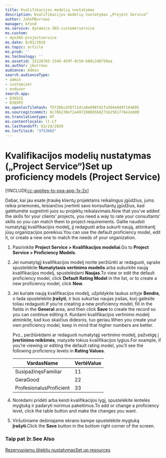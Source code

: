 ```yaml
---
title: Kvalifikacijos modelių nustatymas
description: Kvalifikacijos modelių nustatymas „Project Service“
author: JohnPBurrows
manager: kfend
ms.service: dynamics-365-customerservice
ms.custom:
- dyn365-projectservice
ms.date: 8/03/2018
ms.topic: article
ms.prod: ''
ms.technology: ''
ms.assetid: 331287b5-3349-459f-8c50-b8dc2d6758ea
ms.author: jburrows
audience: Admin
search.audienceType:
- admin
- customizer
- enduser
search.app:
- D365CE
- D365PS
ms.openlocfilehash: f5f20bcd76f11dca0e098fd1fa304a949f164605
ms.sourcegitcommit: 8c786230ef2a497280885b827162561776e2eb00
ms.translationtype: HT
ms.contentlocale: lt-LT
ms.lasthandoff: 03/24/2020
ms.locfileid: "3753665"
---
```

# <a name="set-up-proficiency-models-project-service"></a><span data-ttu-id="55f5c-103">Kvalifikacijos modelių nustatymas („Project Service“)</span><span class="sxs-lookup"><span data-stu-id="55f5c-103">Set up proficiency models (Project Service)</span></span>

[!INCLUDE[cc-applies-to-psa-app-1x-2x](../includes/cc-applies-to-psa-app-1x-2x.md)]

<span data-ttu-id="55f5c-104">Dabar, kai jau esate įtraukę klientų projektams reikalingus įgūdžius, jums reikia priemonės, leisiančios įvertinti savo konsultantų įgūdžius, kad galėtumėte sugretinti juos su projektų reikalavimais.</span><span class="sxs-lookup"><span data-stu-id="55f5c-104">Now that you’ve added the skills for your clients’ projects, you need a way to rate your consultants’ skills so you can match them to project requirements.</span></span> <span data-ttu-id="55f5c-105">Galite naudoti numatytąjį kvalifikacijos modelį, jį redaguoti arba sukurti naują, atitinkantį jūsų organizacijos poreikius.</span><span class="sxs-lookup"><span data-stu-id="55f5c-105">You can use the default proficiency model, edit it, or create a new one to match the needs of your organization.</span></span>  
  
1.  <span data-ttu-id="55f5c-106">Pasirinkite **Project Service > Kvalifikacijos modeliai**.</span><span class="sxs-lookup"><span data-stu-id="55f5c-106">Go to **Project Service > Proficiency Models**.</span></span>  
  
2.  <span data-ttu-id="55f5c-107">Jei numatytąjį kvalifikacijos modelį norite peržiūrėti ar redaguoti, sąraše spustelėkite **Numatytasis vertinimo modelis** arba sukurkite naują kvalifikacijos modelį, spustelėdami **Naujas**.</span><span class="sxs-lookup"><span data-stu-id="55f5c-107">To view or edit the default proficiency model, click **Default Rating Model** in the list, or to create a new proficiency model, click **New**.</span></span>  
  
3.  <span data-ttu-id="55f5c-108">Jei kuriate naują kvalifikacijos modelį, užpildykite laukus srityje **Bendra**, o tada spustelėkite **Įrašyti**, ir bus sukurtas naujas įrašas, kurį galėsite toliau redaguoti.</span><span class="sxs-lookup"><span data-stu-id="55f5c-108">If you’re creating a new proficiency model, fill in the fields in the **General** area, and then click **Save** to create the record so you can continue editing it.</span></span> <span data-ttu-id="55f5c-109">Kurdami kvalifikacijos vertinimo modelį atminkite, kad kuo skaičius didesnis, tuo geriau.</span><span class="sxs-lookup"><span data-stu-id="55f5c-109">When you create your own proficiency model, keep in mind that higher numbers are better.</span></span>  
  
     <span data-ttu-id="55f5c-110">Pvz., peržiūrėdami ar redaguoti numatytąjį vertinimo modelį, pažvelgę į **Įvertinimo reikšmės**, matysite tokius kvalifikacijos lygius.</span><span class="sxs-lookup"><span data-stu-id="55f5c-110">For example, if you’re viewing or editing the default rating model, you’ll see the following proficiency levels in **Rating Values**.</span></span>  
  
    |<span data-ttu-id="55f5c-111">Vardas</span><span class="sxs-lookup"><span data-stu-id="55f5c-111">Name</span></span>|<span data-ttu-id="55f5c-112">Vertė</span><span class="sxs-lookup"><span data-stu-id="55f5c-112">Value</span></span>|  
    |----------|-----------|  
    |<span data-ttu-id="55f5c-113">Susipažinęs</span><span class="sxs-lookup"><span data-stu-id="55f5c-113">Familiar</span></span>|<span data-ttu-id="55f5c-114">1</span><span class="sxs-lookup"><span data-stu-id="55f5c-114">1</span></span>|  
    |<span data-ttu-id="55f5c-115">Gera</span><span class="sxs-lookup"><span data-stu-id="55f5c-115">Good</span></span>|<span data-ttu-id="55f5c-116">2</span><span class="sxs-lookup"><span data-stu-id="55f5c-116">2</span></span>|  
    |<span data-ttu-id="55f5c-117">Profesionalus</span><span class="sxs-lookup"><span data-stu-id="55f5c-117">Proficient</span></span>|<span data-ttu-id="55f5c-118">3</span><span class="sxs-lookup"><span data-stu-id="55f5c-118">3</span></span>|  
  
4.  <span data-ttu-id="55f5c-119">Norėdami pridėti arba keisti kvalifikacijos lygį, spustelėkite lentelės mygtuką ir padaryti norimus pakeitimus.</span><span class="sxs-lookup"><span data-stu-id="55f5c-119">To add or change a proficiency level, click the table button and make the changes you want.</span></span>  
  
5.  <span data-ttu-id="55f5c-120">Viršutiniame dešiniajame ekrano kampe spustelėkite mygtuką **Įrašyti**.</span><span class="sxs-lookup"><span data-stu-id="55f5c-120">Click the **Save** button in the bottom right corner of the screen.</span></span>  
  
### <a name="see-also"></a><span data-ttu-id="55f5c-121">Taip pat žr.</span><span class="sxs-lookup"><span data-stu-id="55f5c-121">See Also</span></span>  
 [<span data-ttu-id="55f5c-122">Rezervuojamų išteklių nustatymas</span><span class="sxs-lookup"><span data-stu-id="55f5c-122">Set up resources</span></span>](../project-service/set-up-resources.md)
